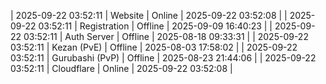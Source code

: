 | 2025-09-22 03:52:11 | Website | Online | 2025-09-22 03:52:08 |
| 2025-09-22 03:52:11 | Registration | Offline | 2025-09-09 16:40:23 |
| 2025-09-22 03:52:11 | Auth Server | Offline | 2025-08-18 09:33:31 |
| 2025-09-22 03:52:11 | Kezan (PvE) | Offline | 2025-08-03 17:58:02 |
| 2025-09-22 03:52:11 | Gurubashi (PvP) | Offline | 2025-08-23 21:44:06 |
| 2025-09-22 03:52:11 | Cloudflare | Online | 2025-09-22 03:52:08 |
